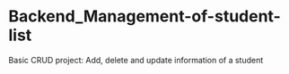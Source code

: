 # Backend_Management-of-student-list
Basic CRUD project: Add, delete and update information of a student
